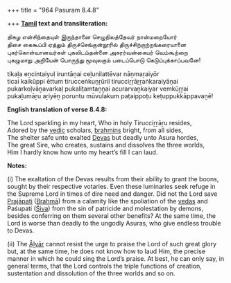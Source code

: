 +++
title = "964 Pasuram 8.4.8"

+++
**[Tamil](/definition/tamil#history "show Tamil definitions") text and transliteration:**

திகழ என்சிந்தையுள் இருந்தானை செழுநிலத்தேவர் நான்மறையோர்  
திசை கைகூப்பி ஏத்தும் திருச்செங்குன்றூரில் திருச்சிற்றாற்றங்கரையானை  
புகர்கொள்வானவர்கள் புகலிடம்தன்னை அசுரர்வன்கையர் வெம்கூற்றை  
புகழுமாறு அறியேன் பொருந்து மூவுலகும் படைப்பொடு கெடுப்புக்காப்பவனே!

tikaḻa eṉcintaiyuḷ iruntāṉai ceḻunilattēvar nāṉmaṟaiyōr  
ticai kaikūppi ēttum tirucceṅkuṉṟūril tirucciṟṟāṟṟaṅkaraiyāṉai  
pukarkoḷvāṉavarkaḷ pukaliṭamtaṉṉai acurarvaṉkaiyar vemkūṟṟai  
pukaḻumāṟu aṟiyēṉ poruntu mūvulakum paṭaippoṭu keṭuppukkāppavaṉē!

**English translation of verse 8.4.8:**

The Lord sparkling in my heart, Who in holy Tirucciṟṟāṟu resides,  
Adored by the [vedic](/definition/veda#vaishnavism "show vedic definitions") scholars, [brahmins](/definition/brahmin#history "show brahmins definitions") bright, from all sides,  
The shelter safe unto exalted [Devas](/definition/deva#vaishnavism "show Devas definitions") but deadly unto Asura hordes,  
The great Sire, who creates, sustains and dissolves the three worlds,  
Him I hardly know how unto my heart’s fill I can laud.

**Notes:**

\(i\) The exaltation of the Devas results from their ability to grant the boons, sought by their respective votaries. Even these luminaries seek refuge in the Supreme Lord in times of dire need and danger. Did not the Lord save [Prajāpati](/definition/prajapati#vaishnavism "show Prajāpati definitions") ([Brahmā](/definition/brahma#vaishnavism "show Brahmā definitions")) from a calamity like the spoliation of the [vedas](/definition/veda#vaishnavism "show vedas definitions") and Paśupati ([Śiva](/definition/shiva#vaishnavism "show Śiva definitions")) from the sin of patricide and molestation by demons, besides conferring on them several other benefits? At the same time, the Lord is worse than deadly to the ungodly Asuras, who give endless trouble to Devas.

\(ii\) The [Āḻvār](/definition/aḻvar#vaishnavism "show Āḻvār definitions") cannot resist the urge to praise the Lord of such great glory but, at the same time, he does not know how to laud Him, the precise manner in which he could sing the Lord’s praise. At best, he can only say, in general terms, that the Lord controls the triple functions of creation, sustentation and dissolution of the three worlds and so on.


